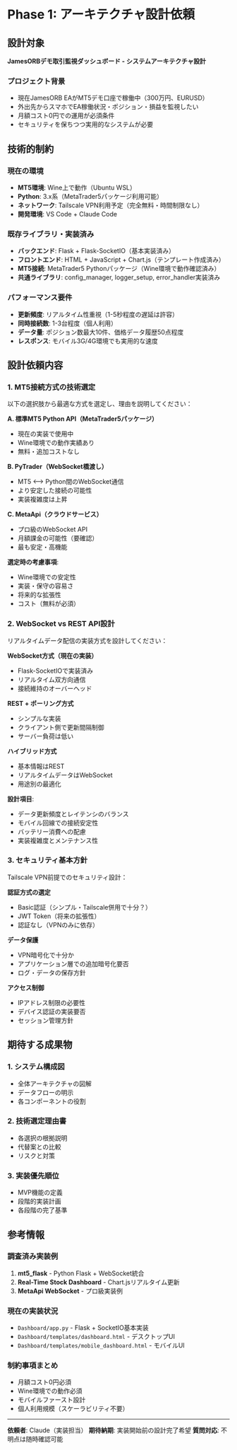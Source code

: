 # Phase 1: アーキテクチャ設計依頼

## 設計対象
**JamesORBデモ取引監視ダッシュボード - システムアーキテクチャ設計**

### プロジェクト背景
- 現在JamesORB EAがMT5デモ口座で稼働中（300万円、EURUSD）
- 外出先からスマホでEA稼働状況・ポジション・損益を監視したい
- 月額コスト0円での運用が必須条件
- セキュリティを保ちつつ実用的なシステムが必要

## 技術的制約
### 現在の環境
- **MT5環境**: Wine上で動作（Ubuntu WSL）
- **Python**: 3.x系（MetaTrader5パッケージ利用可能）
- **ネットワーク**: Tailscale VPN利用予定（完全無料・時間制限なし）
- **開発環境**: VS Code + Claude Code

### 既存ライブラリ・実装済み
- **バックエンド**: Flask + Flask-SocketIO（基本実装済み）
- **フロントエンド**: HTML + JavaScript + Chart.js（テンプレート作成済み）
- **MT5接続**: MetaTrader5 Pythonパッケージ（Wine環境で動作確認済み）
- **共通ライブラリ**: config_manager, logger_setup, error_handler実装済み

### パフォーマンス要件
- **更新頻度**: リアルタイム性重視（1-5秒程度の遅延は許容）
- **同時接続数**: 1-3台程度（個人利用）
- **データ量**: ポジション数最大10件、価格データ履歴50点程度
- **レスポンス**: モバイル3G/4G環境でも実用的な速度

## 設計依頼内容

### 1. MT5接続方式の技術選定
以下の選択肢から最適な方式を選定し、理由を説明してください：

**A. 標準MT5 Python API（MetaTrader5パッケージ）**
- 現在の実装で使用中
- Wine環境での動作実績あり
- 無料・追加コストなし

**B. PyTrader（WebSocket橋渡し）**
- MT5 ⟷ Python間のWebSocket通信
- より安定した接続の可能性
- 実装複雑度は上昇

**C. MetaApi（クラウドサービス）**
- プロ級のWebSocket API
- 月額課金の可能性（要確認）
- 最も安定・高機能

**選定時の考慮事項**:
- Wine環境での安定性
- 実装・保守の容易さ
- 将来的な拡張性
- コスト（無料が必須）

### 2. WebSocket vs REST API設計
リアルタイムデータ配信の実装方式を設計してください：

**WebSocket方式（現在の実装）**
- Flask-SocketIOで実装済み
- リアルタイム双方向通信
- 接続維持のオーバーヘッド

**REST + ポーリング方式**
- シンプルな実装
- クライアント側で更新間隔制御
- サーバー負荷は低い

**ハイブリッド方式**
- 基本情報はREST
- リアルタイムデータはWebSocket
- 用途別の最適化

**設計項目**:
- データ更新頻度とレイテンシのバランス
- モバイル回線での接続安定性
- バッテリー消費への配慮
- 実装複雑度とメンテナンス性

### 3. セキュリティ基本方針
Tailscale VPN前提でのセキュリティ設計：

**認証方式の選定**
- Basic認証（シンプル・Tailscale併用で十分？）
- JWT Token（将来の拡張性）
- 認証なし（VPNのみに依存）

**データ保護**
- VPN暗号化で十分か
- アプリケーション層での追加暗号化要否
- ログ・データの保存方針

**アクセス制御**
- IPアドレス制限の必要性
- デバイス認証の実装要否
- セッション管理方針

## 期待する成果物

### 1. システム構成図
- 全体アーキテクチャの図解
- データフローの明示
- 各コンポーネントの役割

### 2. 技術選定理由書
- 各選択の根拠説明
- 代替案との比較
- リスクと対策

### 3. 実装優先順位
- MVP機能の定義
- 段階的実装計画
- 各段階の完了基準

## 参考情報

### 調査済み実装例
1. **mt5_flask** - Python Flask + WebSocket統合
2. **Real-Time Stock Dashboard** - Chart.jsリアルタイム更新
3. **MetaApi WebSocket** - プロ級実装例

### 現在の実装状況
- `Dashboard/app.py` - Flask + SocketIO基本実装
- `Dashboard/templates/dashboard.html` - デスクトップUI
- `Dashboard/templates/mobile_dashboard.html` - モバイルUI

### 制約事項まとめ
- 月額コスト0円必須
- Wine環境での動作必須
- モバイルファースト設計
- 個人利用規模（スケーラビリティ不要）

---

**依頼者**: Claude（実装担当）
**期待納期**: 実装開始前の設計完了希望
**質問対応**: 不明点は随時確認可能
